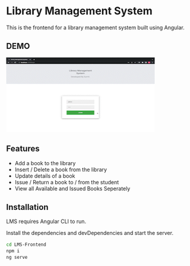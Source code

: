 # Library Management System

This is the frontend for a library management system built using Angular.

## DEMO
<img src="https://github.com/sumitx28/LMS-Backend/blob/main/lib-mgmt-demo.gif" width="400" height="200" />

## Features

- Add a book to the library
- Insert / Delete a book from the library
- Update details of a book
- Issue / Return a book to / from the student
- View all Available and Issued Books Seperately

## Installation

LMS requires Angular CLI to run.

Install the dependencies and devDependencies and start the server.

```sh
cd LMS-Frontend
npm i
ng serve
```
